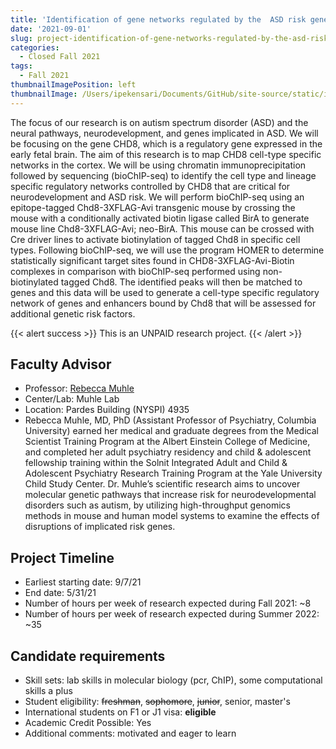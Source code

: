 ```yaml
---
title: 'Identification of gene networks regulated by the  ASD risk gene CHD8'
date: '2021-09-01'
slug: project-identification-of-gene-networks-regulated-by-the-asd-risk-gene-chd8
categories:
  - Closed Fall 2021
tags:
  - Fall 2021
thumbnailImagePosition: left
thumbnailImage: /Users/ipekensari/Documents/GitHub/site-source/static/img/construction.png
---
```

The focus of our research is on autism spectrum disorder (ASD) and the neural pathways, neurodevelopment, and genes implicated in ASD.  We will be focusing on the gene CHD8, which is a regulatory gene expressed in the early fetal brain. The aim of this research is to map CHD8 cell-type specific networks in the cortex.  We will be using chromatin immunoprecipitation followed by sequencing (bioChIP-seq) to identify the cell type and lineage specific regulatory networks controlled by CHD8 that are critical for neurodevelopment and ASD risk.  We will perform bioChIP-seq using an epitope-tagged Chd8-3XFLAG-Avi transgenic mouse by crossing the mouse with a conditionally activated biotin ligase called BirA to generate mouse line Chd8-3XFLAG-Avi; neo-BirA. This mouse can be crossed with Cre driver lines to activate biotinylation of tagged Chd8 in specific cell types. Following bioChIP-seq, we will use the program HOMER to determine statistically significant target sites found in CHD8-3XFLAG-Avi-Biotin complexes in comparison with bioChIP-seq performed using non-biotinylated tagged Chd8.  The identified peaks will then be matched to genes and this data will be used to generate a cell-type specific regulatory network of genes and enhancers bound by Chd8 that will be assessed for additional genetic risk factors.

<!--more-->

{{< alert success >}}
This is an UNPAID research project.
{{< /alert >}}

## Faculty Advisor
+ Professor: [Rebecca Muhle](https://childadolescentpsych.cumc.columbia.edu/faculty/rebecca-muhle-md)
+ Center/Lab: Muhle Lab
+ Location: Pardes Building (NYSPI) 4935
+ Rebecca Muhle, MD, PhD  (Assistant Professor of Psychiatry, Columbia University) earned her medical and graduate degrees from the Medical Scientist Training Program at the Albert Einstein College of Medicine, and completed her adult psychiatry residency and child & adolescent fellowship training within the Solnit Integrated Adult and Child & Adolescent Psychiatry Research Training Program at the Yale University Child Study Center. Dr. Muhle’s scientific research aims to uncover molecular genetic pathways that increase risk for neurodevelopmental disorders such as autism, by utilizing high-throughput genomics methods in mouse and human model systems to examine the effects of disruptions of implicated risk genes.

## Project Timeline
+ Earliest starting date: 9/7/21
+ End date: 5/31/21
+ Number of hours per week of research expected during Fall 2021: ~8
+ Number of hours per week of research expected during Summer 2022: ~35

## Candidate requirements
+ Skill sets: lab skills in molecular biology (pcr, ChIP), some computational skills a plus
+ Student eligibility: ~~freshman~~, ~~sophomore~~, ~~junior~~, senior, master's
+ International students on F1 or J1 visa: **eligible**
+ Academic Credit Possible: Yes
+ Additional comments: motivated and eager to learn

